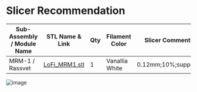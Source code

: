 # Slicer Recommendation 

|  **Sub-Assembly / Module Name** | **STL Name & Link** | **Qty** | **Filament Color** | **Slicer Comments** | **Approx Print Time [h:mm]** | **Approx Filament Used [g]** | **Approx Filament Used [m]** |
| ---- | --- | --- | --- | --- | --- | --- | --- |
| MRM-1 / Rassvet | [LoFi_MRM1.stl](https://github.com/ISS-Mimic/Mimic/blob/main/3D_Printing/MRM_1_Rassvet/LoFi_MRM1.stl) | 1 | Vanallia White | 0.12mm;10%;supports | 3:00 | 16.3 | 5.5 |

![image](https://user-images.githubusercontent.com/58833710/197423480-a1acf414-4676-46d1-bbff-6ac5732ad35f.png)
